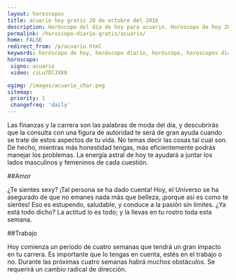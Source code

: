 ```yaml
---
layout: horoscopos
title: acuario hoy gratis 20 de octubre del 2016 
description: Horóscopo del dia de hoy para acuario. Horoscopo de hoy 20 de octubre del 2016. Las predicciones de amor, trabajo, vida personal gratis.
permalink: /horoscopo-diario-gratis/acuario/
home: FALSE
redirect_from: /p/acuario.html
keywords: horóscopo de hoy, horóscopo diario, horóscopo, horoscopos diarios gratis del dia de hoy, horóscopo diario gratis,horóscopo 2016, horóscopo esperanza gracia, horoscopo acuario hoy, horoscop, horóscopos gratis, horoscopo acuario, horoscopo acuario 2016, Tarot, Astrologia, Zodíaco, acuario, horoscopo gratis
horoscopo:
 signo: acuario
 video: ciLu7DlJXK0

ogimg: /images/acuario_char.png
sitemap:
 priority: 1
 changefreq: 'daily'
---
```



Las finanzas y la carrera son las palabras de moda del día, y descubrirás que la consulta con una figura de autoridad te será de gran ayuda cuando se trate de estos aspectos de tu vida. No temas decir las cosas tal cual son. De hecho, mientras más honestidad tengas, más eficientemente podrás manejar los problemas. La energía astral de hoy te ayudará a juntar los lados masculinos y femeninos de cada cuestión.

##Amor

¿Te sientes sexy? ¡Tal persona se ha dado cuenta! Hoy, el Universo se ha asegurado de que no emanes nada más que belleza, ¡porque así es como te sientes! Eso es estupendo, saludable, y conduce a la pasión sin límites. ¿Ya está todo dicho? La actitud lo es todo; y la llevas en tu rostro toda esta semana.

##Trabajo

Hoy comienza un período de cuatro semanas que tendrá un gran impacto en tu carrera. Es importante que lo tengas en cuenta, estés en el trabajo o no. Durante las próximas cuatro semanas habrá muchos obstáculos. Se requerirá un cambio radical de dirección.